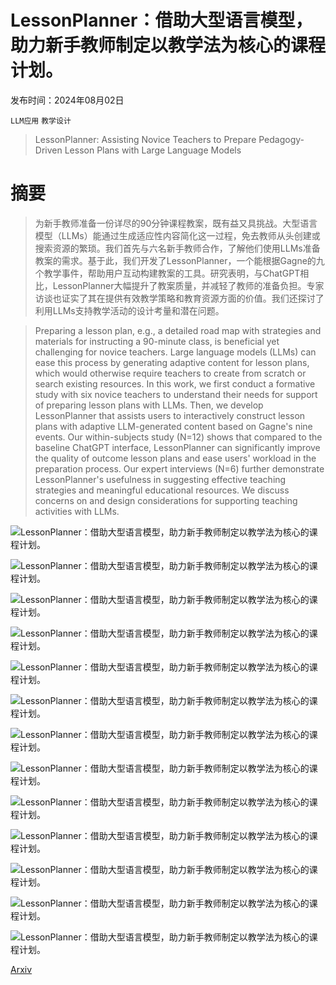 # LessonPlanner：借助大型语言模型，助力新手教师制定以教学法为核心的课程计划。

发布时间：2024年08月02日

`LLM应用` `教学设计`

> LessonPlanner: Assisting Novice Teachers to Prepare Pedagogy-Driven Lesson Plans with Large Language Models

# 摘要

> 为新手教师准备一份详尽的90分钟课程教案，既有益又具挑战。大型语言模型（LLMs）能通过生成适应性内容简化这一过程，免去教师从头创建或搜索资源的繁琐。我们首先与六名新手教师合作，了解他们使用LLMs准备教案的需求。基于此，我们开发了LessonPlanner，一个能根据Gagne的九个教学事件，帮助用户互动构建教案的工具。研究表明，与ChatGPT相比，LessonPlanner大幅提升了教案质量，并减轻了教师的准备负担。专家访谈也证实了其在提供有效教学策略和教育资源方面的价值。我们还探讨了利用LLMs支持教学活动的设计考量和潜在问题。

> Preparing a lesson plan, e.g., a detailed road map with strategies and materials for instructing a 90-minute class, is beneficial yet challenging for novice teachers. Large language models (LLMs) can ease this process by generating adaptive content for lesson plans, which would otherwise require teachers to create from scratch or search existing resources. In this work, we first conduct a formative study with six novice teachers to understand their needs for support of preparing lesson plans with LLMs. Then, we develop LessonPlanner that assists users to interactively construct lesson plans with adaptive LLM-generated content based on Gagne's nine events. Our within-subjects study (N=12) shows that compared to the baseline ChatGPT interface, LessonPlanner can significantly improve the quality of outcome lesson plans and ease users' workload in the preparation process. Our expert interviews (N=6) further demonstrate LessonPlanner's usefulness in suggesting effective teaching strategies and meaningful educational resources. We discuss concerns on and design considerations for supporting teaching activities with LLMs.

![LessonPlanner：借助大型语言模型，助力新手教师制定以教学法为核心的课程计划。](../../../paper_images/2408.01102/lesson_plan_preparation_process.png)

![LessonPlanner：借助大型语言模型，助力新手教师制定以教学法为核心的课程计划。](../../../paper_images/2408.01102/x1.png)

![LessonPlanner：借助大型语言模型，助力新手教师制定以教学法为核心的课程计划。](../../../paper_images/2408.01102/x2.png)

![LessonPlanner：借助大型语言模型，助力新手教师制定以教学法为核心的课程计划。](../../../paper_images/2408.01102/x3.png)

![LessonPlanner：借助大型语言模型，助力新手教师制定以教学法为核心的课程计划。](../../../paper_images/2408.01102/x4.png)

![LessonPlanner：借助大型语言模型，助力新手教师制定以教学法为核心的课程计划。](../../../paper_images/2408.01102/x5.png)

![LessonPlanner：借助大型语言模型，助力新手教师制定以教学法为核心的课程计划。](../../../paper_images/2408.01102/x6.png)

![LessonPlanner：借助大型语言模型，助力新手教师制定以教学法为核心的课程计划。](../../../paper_images/2408.01102/x7.png)

![LessonPlanner：借助大型语言模型，助力新手教师制定以教学法为核心的课程计划。](../../../paper_images/2408.01102/x8.png)

![LessonPlanner：借助大型语言模型，助力新手教师制定以教学法为核心的课程计划。](../../../paper_images/2408.01102/reaa1eng.jpg)

![LessonPlanner：借助大型语言模型，助力新手教师制定以教学法为核心的课程计划。](../../../paper_images/2408.01102/reaa2eng.jpg)

![LessonPlanner：借助大型语言模型，助力新手教师制定以教学法为核心的课程计划。](../../../paper_images/2408.01102/reaa3eng.jpg)

![LessonPlanner：借助大型语言模型，助力新手教师制定以教学法为核心的课程计划。](../../../paper_images/2408.01102/reaa4eng.jpg)

[Arxiv](https://arxiv.org/abs/2408.01102)